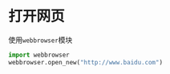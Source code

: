 # 打开网页

使用`webbrowser`模块

```python
import webbrowser
webbrowser.open_new("http://www.baidu.com")
```